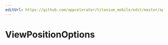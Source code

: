```yaml
---
editUrl: https://github.com/appcelerator/titanium_mobile/edit/master/apidoc/Titanium/UI/View.yml
---
```

# ViewPositionOptions

<TypeHeader/>

<ApiDocs/>
